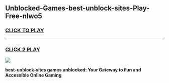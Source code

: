 
## Unblocked-Games-best-unblock-sites-Play-Free-nlwo5
<h3>
<a href="https://premium76.site?title=best-unblock-sites&ref=18A1">CLICK TO PLAY</a></h3>
<hr>

<h3>
<a href="https://premium76.site?title=best-unblock-sites&ref=18A1">CLICK 2 PLAY</a>
  
</h3>

<a href="https://premium76.site?title=best-unblock-sites&ref=18A1"><img src="https://clearcache.store/games.png"></a>


**best-unblock-sites games unblocked: Your Gateway to Fun and Accessible Online Gaming**
